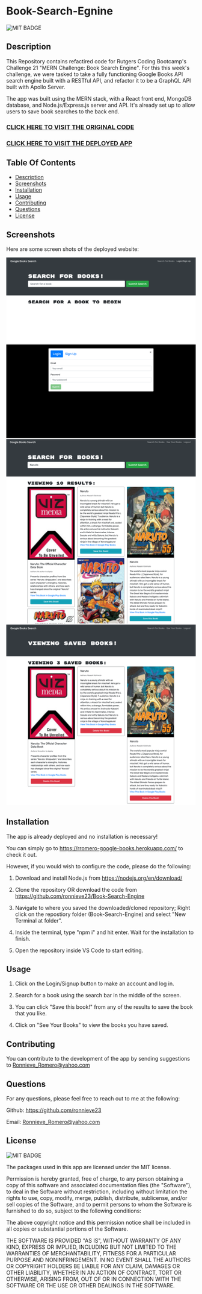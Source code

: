 # Book-Search-Egnine
 ![MIT BADGE](https://img.shields.io/badge/License-MIT-blue.svg)
 
 ## Description
This Repository contains refactired code for Rutgers Coding Bootcamp's Challenge 21 "MERN Challenge: Book Search Engine". 
For this this week's challenge, we were tasked to take a fully functioning Google Books API search engine built with a RESTful API, and refactor it to be a GraphQL API built with Apollo Server. 

The app was built using the MERN stack, with a React front end, MongoDB database, and Node.js/Express.js server and API. It's already set up to allow users to save book searches to the back end.

### [CLICK HERE TO VISIT THE ORIGINAL CODE](https://github.com/coding-boot-camp/solid-broccoli)

### [CLICK HERE TO VISIT THE DEPLOYED APP]( https://rromero-google-books.herokuapp.com/)


 ## Table Of Contents
  * [Description](#description)
  * [Screenshots](#screenshots)
  * [Installation](#installation)
  * [Usage](#usage)
  * [Contributing](#contributing)
  * [Questions](#questions)
  * [License](#license)

## Screenshots

Here are some screen shots of the deployed website:

![Landing Page Screenshot](./client/public/assets/screenshots/landingpage.png)
![Login Page Screenshot](./client/public/assets/screenshots/login.png)
![Search Page Screenshot](./client/public/assets/screenshots/searchbook.png)
![Save Book Page Screenshot](./client/public/assets/screenshots/savedbooks.png)

## Installation

The app is already deployed and no installation is necessary! 

You can simply go to https://rromero-google-books.herokuapp.com/ to check it out.

However, if you would wish to configure the code, please do the following:
1. Download and install Node.js from https://nodejs.org/en/download/

2. Clone the repository OR download the code from 
https://github.com/ronnieve23/Book-Search-Engine
3. Navigate to where you saved the downloaded/cloned repository; Right click on the repostiory folder (Book-Search-Engine) and select "New Terminal at folder". 

4. Inside the terminal, type "npm i" and hit enter. Wait for the installation to finish.

5. Open the repository inside VS Code to start editing.

## Usage
1. Click on the Login/Signup button to make an account and log in.

2. Search for a book using the search bar in the middle of the screen. 

3. You can click "Save this book!" from any of the results to save the book that you like.

4. Click on  "See Your Books" to view the books you have saved.

## Contributing

 You can contribute to the development of the app by sending suggestions to Ronnieve_Romero@yahoo.com

 ## Questions 

  For any questions, please feel free to reach out to me at the following:

  Github: https://github.com/ronnieve23

  Email: Ronnieve_Romero@yahoo.com


 ## License

 ![MIT BADGE](https://img.shields.io/badge/License-MIT-blue.svg)

  The  packages used in this app are licensed under the MIT license.

Permission is hereby granted, free of charge, to any person obtaining a copy
of this software and associated documentation files (the "Software"), to deal
in the Software without restriction, including without limitation the rights
to use, copy, modify, merge, publish, distribute, sublicense, and/or sell
copies of the Software, and to permit persons to whom the Software is
furnished to do so, subject to the following conditions:

The above copyright notice and this permission notice shall be included in all
copies or substantial portions of the Software.

THE SOFTWARE IS PROVIDED "AS IS", WITHOUT WARRANTY OF ANY KIND, EXPRESS OR
IMPLIED, INCLUDING BUT NOT LIMITED TO THE WARRANTIES OF MERCHANTABILITY,
FITNESS FOR A PARTICULAR PURPOSE AND NONINFRINGEMENT. IN NO EVENT SHALL THE
AUTHORS OR COPYRIGHT HOLDERS BE LIABLE FOR ANY CLAIM, DAMAGES OR OTHER
LIABILITY, WHETHER IN AN ACTION OF CONTRACT, TORT OR OTHERWISE, ARISING FROM,
OUT OF OR IN CONNECTION WITH THE SOFTWARE OR THE USE OR OTHER DEALINGS IN THE
SOFTWARE.